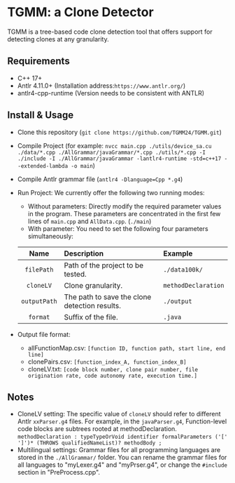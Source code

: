 # TGMM: a Clone Detector
TGMM is a tree-based code clone detection tool that offers support for detecting clones at any granularity.

## Requirements
- C++ 17+
- Antlr 4.11.0+ (Installation address:`https://www.antlr.org/`)
- antlr4-cpp-runtime (Version needs to be consistent with ANTLR)

## Install & Usage
- Clone this repository (`git clone https://github.com/TGMM24/TGMM.git`)
- Compile Project (for example: `nvcc main.cpp ./utils/device_sa.cu ./data/*.cpp ./AllGrammar/javaGrammar/*.cpp ./utils/*.cpp -I ./include -I ./AllGrammar/javaGrammar -lantlr4-runtime -std=c++17 --extended-lambda -o main`)
- Compile Antlr grammar file (`antlr4 -Dlanguage=Cpp *.g4`)
- Run Project: We currently offer the following two running modes:
    - Without parameters: Directly modify the required parameter values in the program. These parameters are concentrated in the first few lines of `main.cpp` and `AllData.cpp`. (`./main`)
    - With parameter: You need to set the following four parameters simultaneously: 

	|Name|Description|Example|
	|:--:|:--|:--|
	|`filePath`|Path of the project to be tested.|`./data100k/`|
	|`cloneLV`|Clone granularity.|`methodDeclaration`|
	|`outputPath`|The path to save the clone detection results.|`./output`|
	|`format`|Suffix of the file.|`.java`|

- Output file format:
	- allFunctionMap.csv:
	`[function ID, function path, start line, end line]`
  	- clonePairs.csv:
	`[function_index_A, function_index_B]`
	- cloneLV.txt:
	`[code block number, clone pair number, file origination rate, code autonomy rate, execution time.]`
## Notes
- CloneLV setting: The specific value of `cloneLV` should refer to different Antlr `xxParser.g4` files. For example, in the `javaParser.g4`, Function-level code blocks are subtrees rooted at methodDeclaration. `methodDeclaration
    : typeTypeOrVoid identifier formalParameters ('[' ']')*
      (THROWS qualifiedNameList)?
      methodBody
    ;`
- Multilingual settings: Grammar files for all programming languages are stored in the `./AllGrammar/` folder. You can rename the grammar files for all languages to "myLexer.g4" and "myPrser.g4", or change the `#include` section in "PreProcess.cpp".
